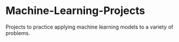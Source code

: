 # Machine-Learning-Projects
Projects to practice applying machine learning models to a variety of problems. 
